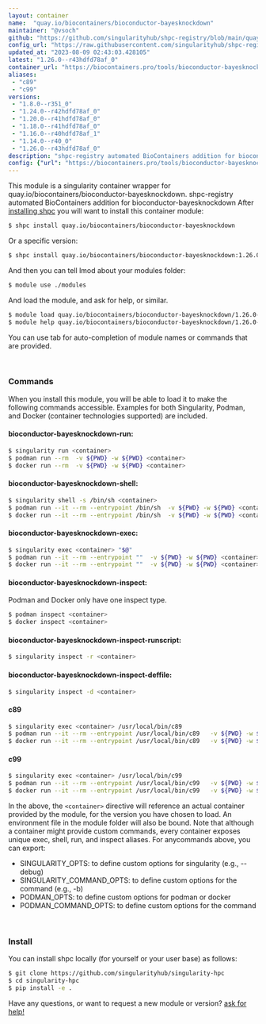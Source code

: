 ```yaml
---
layout: container
name:  "quay.io/biocontainers/bioconductor-bayesknockdown"
maintainer: "@vsoch"
github: "https://github.com/singularityhub/shpc-registry/blob/main/quay.io/biocontainers/bioconductor-bayesknockdown/container.yaml"
config_url: "https://raw.githubusercontent.com/singularityhub/shpc-registry/main/quay.io/biocontainers/bioconductor-bayesknockdown/container.yaml"
updated_at: "2023-08-09 02:43:03.428105"
latest: "1.26.0--r43hdfd78af_0"
container_url: "https://biocontainers.pro/tools/bioconductor-bayesknockdown"
aliases:
 - "c89"
 - "c99"
versions:
 - "1.8.0--r351_0"
 - "1.24.0--r42hdfd78af_0"
 - "1.20.0--r41hdfd78af_0"
 - "1.18.0--r41hdfd78af_0"
 - "1.16.0--r40hdfd78af_1"
 - "1.14.0--r40_0"
 - "1.26.0--r43hdfd78af_0"
description: "shpc-registry automated BioContainers addition for bioconductor-bayesknockdown"
config: {"url": "https://biocontainers.pro/tools/bioconductor-bayesknockdown", "maintainer": "@vsoch", "description": "shpc-registry automated BioContainers addition for bioconductor-bayesknockdown", "latest": {"1.26.0--r43hdfd78af_0": "sha256:f540c86cc98b563f82c978e46735f9fc59ffc7bfff46e09e0b9b5908c4d6b12f"}, "tags": {"1.8.0--r351_0": "sha256:1264e30117124866ac45bbf6c71e1423b03c80be5103a38ee4a5f5bbc0018a0f", "1.24.0--r42hdfd78af_0": "sha256:a7a263fd970fa05bdd2bb8e816c9887a60ee8dd05e69c2c2731e2f88c5c09594", "1.20.0--r41hdfd78af_0": "sha256:65b079f28689dc0908108120a5e469fd10ce5793df3b7b7b6b92e6e15d86b1b4", "1.18.0--r41hdfd78af_0": "sha256:1c4f857fe4255a75ddfbf28366db154436d3890c36a6661bdab137048974e679", "1.16.0--r40hdfd78af_1": "sha256:83749b8d89359b704dd06d6b0ad0cb0b5c6b1add6b1e892619bf62a20a43b448", "1.14.0--r40_0": "sha256:06232ee75e4e345c3d2ee79f135d8bfd1cba85a3fc6e193e2e6bb0f248f4f824", "1.26.0--r43hdfd78af_0": "sha256:f540c86cc98b563f82c978e46735f9fc59ffc7bfff46e09e0b9b5908c4d6b12f"}, "docker": "quay.io/biocontainers/bioconductor-bayesknockdown", "aliases": {"c89": "/usr/local/bin/c89", "c99": "/usr/local/bin/c99"}}
---
```


This module is a singularity container wrapper for quay.io/biocontainers/bioconductor-bayesknockdown.
shpc-registry automated BioContainers addition for bioconductor-bayesknockdown
After [installing shpc](#install) you will want to install this container module:


```bash
$ shpc install quay.io/biocontainers/bioconductor-bayesknockdown
```

Or a specific version:

```bash
$ shpc install quay.io/biocontainers/bioconductor-bayesknockdown:1.26.0--r43hdfd78af_0
```

And then you can tell lmod about your modules folder:

```bash
$ module use ./modules
```

And load the module, and ask for help, or similar.

```bash
$ module load quay.io/biocontainers/bioconductor-bayesknockdown/1.26.0--r43hdfd78af_0
$ module help quay.io/biocontainers/bioconductor-bayesknockdown/1.26.0--r43hdfd78af_0
```

You can use tab for auto-completion of module names or commands that are provided.

<br>

### Commands

When you install this module, you will be able to load it to make the following commands accessible.
Examples for both Singularity, Podman, and Docker (container technologies supported) are included.

#### bioconductor-bayesknockdown-run:

```bash
$ singularity run <container>
$ podman run --rm  -v ${PWD} -w ${PWD} <container>
$ docker run --rm  -v ${PWD} -w ${PWD} <container>
```

#### bioconductor-bayesknockdown-shell:

```bash
$ singularity shell -s /bin/sh <container>
$ podman run --it --rm --entrypoint /bin/sh  -v ${PWD} -w ${PWD} <container>
$ docker run --it --rm --entrypoint /bin/sh  -v ${PWD} -w ${PWD} <container>
```

#### bioconductor-bayesknockdown-exec:

```bash
$ singularity exec <container> "$@"
$ podman run --it --rm --entrypoint ""  -v ${PWD} -w ${PWD} <container> "$@"
$ docker run --it --rm --entrypoint ""  -v ${PWD} -w ${PWD} <container> "$@"
```

#### bioconductor-bayesknockdown-inspect:

Podman and Docker only have one inspect type.

```bash
$ podman inspect <container>
$ docker inspect <container>
```

#### bioconductor-bayesknockdown-inspect-runscript:

```bash
$ singularity inspect -r <container>
```

#### bioconductor-bayesknockdown-inspect-deffile:

```bash
$ singularity inspect -d <container>
```


#### c89

```bash
$ singularity exec <container> /usr/local/bin/c89
$ podman run --it --rm --entrypoint /usr/local/bin/c89   -v ${PWD} -w ${PWD} <container> -c " $@"
$ docker run --it --rm --entrypoint /usr/local/bin/c89   -v ${PWD} -w ${PWD} <container> -c " $@"
```


#### c99

```bash
$ singularity exec <container> /usr/local/bin/c99
$ podman run --it --rm --entrypoint /usr/local/bin/c99   -v ${PWD} -w ${PWD} <container> -c " $@"
$ docker run --it --rm --entrypoint /usr/local/bin/c99   -v ${PWD} -w ${PWD} <container> -c " $@"
```



In the above, the `<container>` directive will reference an actual container provided
by the module, for the version you have chosen to load. An environment file in the
module folder will also be bound. Note that although a container
might provide custom commands, every container exposes unique exec, shell, run, and
inspect aliases. For anycommands above, you can export:

 - SINGULARITY_OPTS: to define custom options for singularity (e.g., --debug)
 - SINGULARITY_COMMAND_OPTS: to define custom options for the command (e.g., -b)
 - PODMAN_OPTS: to define custom options for podman or docker
 - PODMAN_COMMAND_OPTS: to define custom options for the command

<br>

### Install

You can install shpc locally (for yourself or your user base) as follows:

```bash
$ git clone https://github.com/singularityhub/singularity-hpc
$ cd singularity-hpc
$ pip install -e .
```

Have any questions, or want to request a new module or version? [ask for help!](https://github.com/singularityhub/singularity-hpc/issues)